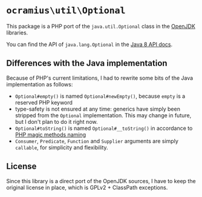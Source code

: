 # `ocramius\util\Optional`

This package is a PHP port of the `java.util.Optional` class in the 
[OpenJDK](http://hg.openjdk.java.net/lambda/lambda/jdk/file/tip/src/share/classes/java/util/Optional.java) libraries.

You can find the API of `java.lang.Optional` in the 
[Java 8 API docs](http://docs.oracle.com/javase/8/docs/api/java/util/Optional.html).

## Differences with the Java implementation

Because of PHP's current limitations, I had to rewrite some bits of the Java implementation as follows:

 * `Optional#empty()` is named `Optional#newEmpty()`, because `empty` is a reserved PHP keyword
 * type-safety is not ensured at any time: generics have simply been stripped from the `Optional` implementation.
   This may change in future, but I don't plan to do it right now.
 * `Optional#toString()` is named `Optional#__toString()` in accordance to 
   [PHP magic methods naming](http://php.net/manual/en/language.oop5.magic.php#object.tostring)
 * `Consumer`, `Predicate`, `Function` and `Supplier` arguments are simply `callable`, for simplicity and flexibility.

## License

Since this library is a direct port of the OpenJDK sources, I have to keep the original license in place, which is
GPLv2 + ClassPath exceptions.
